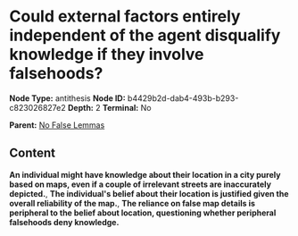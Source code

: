 # Could external factors entirely independent of the agent disqualify knowledge if they involve falsehoods?

**Node Type:** antithesis
**Node ID:** b4429b2d-dab4-493b-b293-c823026827e2
**Depth:** 2
**Terminal:** No

**Parent:** [No False Lemmas](no-false-lemmas.md)

## Content

**An individual might have knowledge about their location in a city purely based on maps, even if a couple of irrelevant streets are inaccurately depicted.**, **The individual's belief about their location is justified given the overall reliability of the map.**, **The reliance on false map details is peripheral to the belief about location, questioning whether peripheral falsehoods deny knowledge.**
